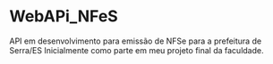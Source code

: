 # WebAPi_NFeS
API em desenvolvimento para emissão de NFSe para a prefeitura de Serra/ES
Inicialmente como parte em meu projeto final da faculdade.
